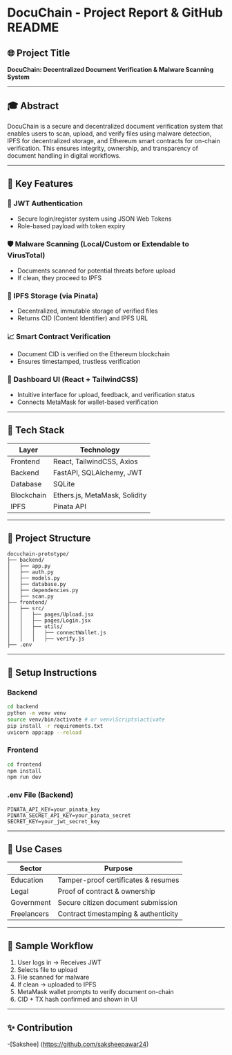 # DocuChain - Project Report & GitHub README

## 🌐 Project Title

**DocuChain: Decentralized Document Verification & Malware Scanning System**

---

## 🎓 Abstract

DocuChain is a secure and decentralized document verification system that enables users to scan, upload, and verify files using malware detection, IPFS for decentralized storage, and Ethereum smart contracts for on-chain verification. This ensures integrity, ownership, and transparency of document handling in digital workflows.

---

## 🚀 Key Features

### 🔑 JWT Authentication

* Secure login/register system using JSON Web Tokens
* Role-based payload with token expiry

### 🛡️ Malware Scanning (Local/Custom or Extendable to VirusTotal)

* Documents scanned for potential threats before upload
* If clean, they proceed to IPFS

### 📎 IPFS Storage (via Pinata)

* Decentralized, immutable storage of verified files
* Returns CID (Content Identifier) and IPFS URL

### 📈 Smart Contract Verification

* Document CID is verified on the Ethereum blockchain
* Ensures timestamped, trustless verification

### 📄 Dashboard UI (React + TailwindCSS)

* Intuitive interface for upload, feedback, and verification status
* Connects MetaMask for wallet-based verification

---

## 📁 Tech Stack

| Layer      | Technology                    |
| ---------- | ----------------------------- |
| Frontend   | React, TailwindCSS, Axios     |
| Backend    | FastAPI, SQLAlchemy, JWT      |
| Database   | SQLite                        |
| Blockchain | Ethers.js, MetaMask, Solidity |
| IPFS       | Pinata API                    |

---

## 📅 Project Structure

```
docuchain-prototype/
├── backend/
│   ├── app.py
│   ├── auth.py
│   ├── models.py
│   ├── database.py
│   ├── dependencies.py
│   ├── scan.py
├── frontend/
│   ├── src/
│   │   ├── pages/Upload.jsx
│   │   ├── pages/Login.jsx
│   │   ├── utils/
│   │   │   ├── connectWallet.js
│   │   │   ├── verify.js
├── .env
```

---

## 🔧 Setup Instructions

### Backend

```bash
cd backend
python -m venv venv
source venv/bin/activate # or venv\Scripts\activate
pip install -r requirements.txt
uvicorn app:app --reload
```

### Frontend

```bash
cd frontend
npm install
npm run dev
```

### .env File (Backend)

```
PINATA_API_KEY=your_pinata_key
PINATA_SECRET_API_KEY=your_pinata_secret
SECRET_KEY=your_jwt_secret_key
```

---

## 🤔 Use Cases

| Sector      | Purpose                              |
| ----------- | ------------------------------------ |
| Education   | Tamper-proof certificates & resumes  |
| Legal       | Proof of contract & ownership        |
| Government  | Secure citizen document submission   |
| Freelancers | Contract timestamping & authenticity |

---

## 🔎 Sample Workflow

1. User logs in → Receives JWT
2. Selects file to upload
3. File scanned for malware
4. If clean → uploaded to IPFS
5. MetaMask wallet prompts to verify document on-chain
6. CID + TX hash confirmed and shown in UI

---

## ✨ Contribution
-[Sakshee] (https://github.com/saksheepawar24) 


